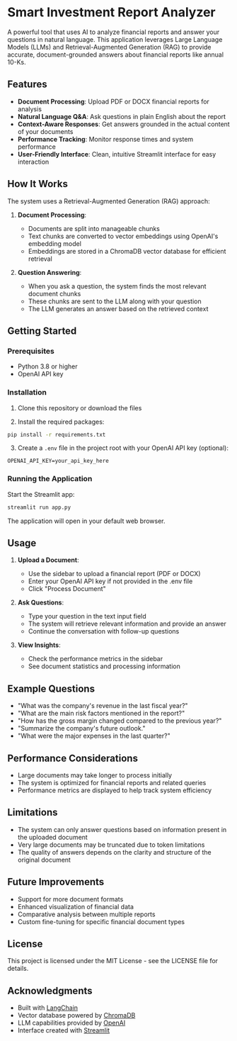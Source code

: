 # Smart Investment Report Analyzer

A powerful tool that uses AI to analyze financial reports and answer your questions in natural language. This application leverages Large Language Models (LLMs) and Retrieval-Augmented Generation (RAG) to provide accurate, document-grounded answers about financial reports like annual 10-Ks.

## Features

- **Document Processing**: Upload PDF or DOCX financial reports for analysis
- **Natural Language Q&A**: Ask questions in plain English about the report
- **Context-Aware Responses**: Get answers grounded in the actual content of your documents
- **Performance Tracking**: Monitor response times and system performance
- **User-Friendly Interface**: Clean, intuitive Streamlit interface for easy interaction

## How It Works

The system uses a Retrieval-Augmented Generation (RAG) approach:

1. **Document Processing**:
   - Documents are split into manageable chunks
   - Text chunks are converted to vector embeddings using OpenAI's embedding model
   - Embeddings are stored in a ChromaDB vector database for efficient retrieval

2. **Question Answering**:
   - When you ask a question, the system finds the most relevant document chunks
   - These chunks are sent to the LLM along with your question
   - The LLM generates an answer based on the retrieved context

## Getting Started

### Prerequisites

- Python 3.8 or higher
- OpenAI API key

### Installation

1. Clone this repository or download the files

2. Install the required packages:

```bash
pip install -r requirements.txt
```

3. Create a `.env` file in the project root with your OpenAI API key (optional):

```
OPENAI_API_KEY=your_api_key_here
```

### Running the Application

Start the Streamlit app:

```bash
streamlit run app.py
```

The application will open in your default web browser.

## Usage

1. **Upload a Document**:
   - Use the sidebar to upload a financial report (PDF or DOCX)
   - Enter your OpenAI API key if not provided in the .env file
   - Click "Process Document"

2. **Ask Questions**:
   - Type your question in the text input field
   - The system will retrieve relevant information and provide an answer
   - Continue the conversation with follow-up questions

3. **View Insights**:
   - Check the performance metrics in the sidebar
   - See document statistics and processing information

## Example Questions

- "What was the company's revenue in the last fiscal year?"
- "What are the main risk factors mentioned in the report?"
- "How has the gross margin changed compared to the previous year?"
- "Summarize the company's future outlook."
- "What were the major expenses in the last quarter?"

## Performance Considerations

- Large documents may take longer to process initially
- The system is optimized for financial reports and related queries
- Performance metrics are displayed to help track system efficiency

## Limitations

- The system can only answer questions based on information present in the uploaded document
- Very large documents may be truncated due to token limitations
- The quality of answers depends on the clarity and structure of the original document

## Future Improvements

- Support for more document formats
- Enhanced visualization of financial data
- Comparative analysis between multiple reports
- Custom fine-tuning for specific financial document types

## License

This project is licensed under the MIT License - see the LICENSE file for details.

## Acknowledgments

- Built with [LangChain](https://github.com/hwchase17/langchain)
- Vector database powered by [ChromaDB](https://github.com/chroma-core/chroma)
- LLM capabilities provided by [OpenAI](https://openai.com/)
- Interface created with [Streamlit](https://streamlit.io/)